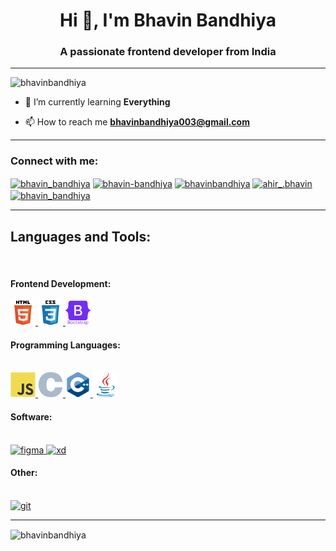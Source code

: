 <h1 align="center">Hi 👋, I'm Bhavin Bandhiya</h1>
<h3 align="center">A passionate frontend developer from India</h3>
<hr>
<link rel="preconnect" href="https://fonts.gstatic.com" />

<p align="left"> <img src="https://komarev.com/ghpvc/?username=bhavinbandhiya&label=Profile%20views&color=0e75b6&style=flat" alt="bhavinbandhiya" /> </p>

- 🌱 I’m currently learning **Everything**

- 📫 How to reach me **bhavinbandhiya003@gmail.com**
 <hr>

<h3 align="left">Connect with me:</h3>
<p align="left">
 <a href="https://github.com/bhavinbandhiya" target="blank"><img align="center" src="https://cdn.jsdelivr.net/npm/simple-icons@3.1.0/icons/github.svg" alt="bhavin_bandhiya" height="30" width="40" /></a>
<a href="https://linkedin.com/in/bhavin-bandhiya" target="blank"><img align="center" src="https://cdn.jsdelivr.net/npm/simple-icons@3.1.0/icons/linkedin.svg" alt="bhavin-bandhiya" height="30" width="40" /></a>
<a href="https://www.codechef.com/users/bhavinbandhiya" target="blank"><img align="center" src="https://cdn.jsdelivr.net/npm/simple-icons@3.1.0/icons/codechef.svg" alt="bhavinbandhiya" height="30" width="40" /></a>
<a href="https://instagram.com/ahir_.bhavin" target="blank"><img align="center" src="https://cdn.jsdelivr.net/npm/simple-icons@3.1.0/icons/instagram.svg" alt="ahir_.bhavin" height="30" width="40" /></a>
 <a href="https://twitter.com/bhavin_bandhiya" target="blank"><img align="center" src="https://cdn.jsdelivr.net/npm/simple-icons@3.1.0/icons/twitter.svg" alt="bhavin_bandhiya" height="30" width="40" /></a
</p>
<hr>
<h2 align="left">Languages and Tools:</h2><br>
<h4 align="left">Frontend Development:</h4>
<p align="left">
 <a href="https://www.w3.org/html/" target="_blank"> <img src="https://raw.githubusercontent.com/devicons/devicon/master/icons/html5/html5-original-wordmark.svg" alt="html5" width="40" height="40"/> </a>
  <a href="https://www.w3schools.com/css/" target="_blank"> <img src="https://raw.githubusercontent.com/devicons/devicon/master/icons/css3/css3-original-wordmark.svg" alt="css3" width="40" height="40"/> </a> 
 <a href="https://getbootstrap.com" target="_blank"> <img src="https://raw.githubusercontent.com/devicons/devicon/master/icons/bootstrap/bootstrap-plain-wordmark.svg" alt="bootstrap" width="40" height="40"/> </a> <br>
 <h4 align="left">Programming Languages:</h4><br>
 <a href="https://developer.mozilla.org/en-US/docs/Web/JavaScript" target="_blank"> <img src="https://raw.githubusercontent.com/devicons/devicon/master/icons/javascript/javascript-original.svg" alt="javascript" width="40" height="40"/> </a>
 <a href="https://www.cprogramming.com/" target="_blank"> <img src="https://raw.githubusercontent.com/devicons/devicon/master/icons/c/c-original.svg" alt="c" width="40" height="40"/> </a>
 <a href="https://www.w3schools.com/cpp/" target="_blank"> <img src="https://raw.githubusercontent.com/devicons/devicon/master/icons/cplusplus/cplusplus-original.svg" alt="cplusplus" width="40" height="40"/> </a> 
 <a href="https://www.java.com" target="_blank"> <img src="https://raw.githubusercontent.com/devicons/devicon/master/icons/java/java-original.svg" alt="java" width="40" height="40"/> </a><br>
 <h4 align="left">Software:</h4><br>
  <a href="https://www.figma.com/" target="_blank"> <img src="https://www.vectorlogo.zone/logos/figma/figma-icon.svg" alt="figma" width="40" height="40"/> </a> 
 <a href="https://www.adobe.com/products/xd.html" target="_blank"> <img src="https://cdn.worldvectorlogo.com/logos/adobe-xd.svg" alt="xd" width="40" height="40"/> </a> 
 <br>
 <h4 align="left">Other:</h4><br>
 <a href="https://git-scm.com/" target="_blank"> <img src="https://www.vectorlogo.zone/logos/git-scm/git-scm-icon.svg" alt="git" width="40" height="40"/> </a>  
 </p>
<hr>
<p><img align="center" src="https://github-readme-stats.vercel.app/api/top-langs?username=bhavinbandhiya&show_icons=true&locale=en&layout=compact" alt="bhavinbandhiya" /></p>
